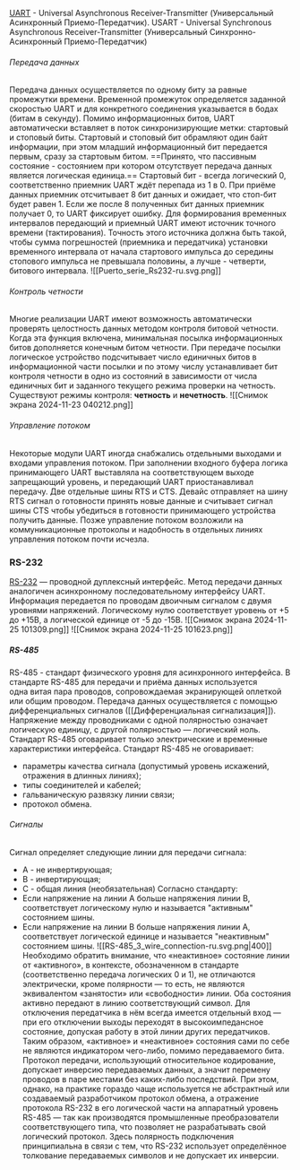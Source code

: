 [UART](https://ru.wikipedia.org/wiki/%D0%A3%D0%BD%D0%B8%D0%B2%D0%B5%D1%80%D1%81%D0%B0%D0%BB%D1%8C%D0%BD%D1%8B%D0%B9_%D0%B0%D1%81%D0%B8%D0%BD%D1%85%D1%80%D0%BE%D0%BD%D0%BD%D1%8B%D0%B9_%D0%BF%D1%80%D0%B8%D1%91%D0%BC%D0%BE%D0%BF%D0%B5%D1%80%D0%B5%D0%B4%D0%B0%D1%82%D1%87%D0%B8%D0%BA) - Universal Asynchronous Receiver-Transmitter (Универсальный Асинхронный Приемо-Передатчик). 
USART - Universal Synchronous Asynchronous Receiver-Transmitter (Универсальный Синхронно-Асинхронный Приемо-Передатчик)
###### Передача данных
Передача данных осуществляется по одному биту за равные промежутки времени. Временной промежуток определяется заданной скоростью UART и для конкретного соединения указывается в бодах (битам в секунду). 
Помимо информационных битов, UART автоматически вставляет в поток синхронизирующие метки: стартовый и стоповый биты. Стартовый и стоповый бит обрамляют один байт информации, при этом младший информационный бит передается первым, сразу за стартовым битом.
==Принято, что пассивным состояние - состоянием при котором отсутствует передача данных является логическая единица.== Стартовый бит - всегда логический 0, соответственно приемник UART ждёт перепада из 1 в 0.
При приёме данных приемник отсчитывает 8 бит данных и ожидает, что стоп-бит будет равен 1. Если же после 8 полученных бит данных приемник получает 0, то UART фиксирует ошибку.
Для формирования временных интервалов передающий и приемный UART имеют источник точного времени (тактирования). Точность этого источника должна быть такой, чтобы сумма погрешностей (приемника и передатчика) установки временного интервала от начала стартового импульса до середины стопового импульса не превышала половины, а лучше - четверти, битового интервала.
![[Puerto_serie_Rs232-ru.svg.png]]
###### Контроль четности
Многие реализации UART имеют возможность автоматически проверять целостность данных методом контроля битовой четности. Когда эта функция включена, минимальная посылка информационных битов дополняется конечным битом четности. При передаче посылки логическое устройство подсчитывает число единичных битов в информационной части посылки и по этому числу устанавливает бит контроля четности в одно из состояний в зависимости от числа единичных бит и заданного текущего режима проверки на четность.
Существуют режимы контроля: **четность** и **нечетность**. 
![[Снимок экрана 2024-11-23 040212.png]]
###### Управление потоком
Некоторые модули UART иногда снабжались отдельными выходами и входами управления потоком. При заполнении входного буфера логика принимающего UART выставляла на соответствующем выходе запрещающий уровень, и передающий UART приостанавливал передачу. Две отдельные шины RTS и CTS. Девайс отправляет на шину RTS сигнал о готовности принять новые данные и считывает сигнал шины CTS чтобы убедиться в готовности принимающего устройства получить данные.
Позже управление потоком возложили на коммуникационные протоколы и надобность в отдельных линиях управления потоком почти исчезла.
### RS-232
[RS-232](https://ru.wikipedia.org/wiki/RS-232) — проводной дуплексный интерфейс. Метод передачи данных аналогичен асинхронному последовательному интерфейсу UART.
Информация передается по проводам двоичным сигналом с двумя уровнями напряжений. Логическому нулю соответствует уровень от +5 до +15В, а логической единице от -5 до -15В.
![[Снимок экрана 2024-11-25 101309.png]]
![[Снимок экрана 2024-11-25 101623.png]]
##### RS-485
RS-485 - стандарт физического уровня для асинхронного интерфейса. 
В стандарте RS-485 для передачи и приёма данных используется одна витая пара проводов, сопровождаемая экранирующей оплеткой или общим проводом.
Передача данных осуществляется с помощью дифференциальных сигналов ([[Дифференциальная сигнализация]]). Напряжение между проводниками с одной полярностью означает логическую единицу, с другой полярностью — логический ноль.
Стандарт RS-485 оговаривает только электрические и временные характеристики интерфейса. Стандарт RS-485 не оговаривает:
- параметры качества сигнала (допустимый уровень искажений, отражения в длинных линиях);
- типы соединителей и кабелей;
- гальваническую развязку линии связи;
- протокол обмена.
###### Сигналы
Сигнал определяет следующие линии для передачи сигнала:
- А - не инвертирующая;
- В - инвертирующая;
- С - общая линия (необязательная)
Согласно стандарту:
- Если напряжение на линии А больше напряжения линии В, соответствует логическому нулю и называется "активным" состоянием шины.
- Если напряжение на линии В больше напряжения линии А, соответствует логической единице и называется "неактивным" состоянием шины.
![[RS-485_3_wire_connection-ru.svg.png|400]]
Необходимо обратить внимание, что «неактивное» состояние линии от «активного», в контексте, обозначенном в стандарте (соответственно передача логических 0 и 1), не отличаются электрически, кроме полярности — то есть, не являются эквивалентом «занятости» или «свободности» линии. Оба состояния активно передают в линию соответствующий символ. Для отключения передатчика в нём всегда имеется отдельный вход — при его отключении выходы переходят в высокоимпедансное состояние, допуская работу в этой линии других передатчиков. Таким образом, «активное» и «неактивное» состояния сами по себе не являются индикатором чего-либо, помимо передаваемого бита. Протокол передачи, использующий относительное кодирование, допускает инверсию передаваемых данных, а значит перемену проводов в паре местами без каких-либо последствий. При этом, однако, на практике гораздо чаще используется не абстрактный или создаваемый разработчиком протокол обмена, а отражение протокола RS-232 в его логической части на аппаратный уровень RS-485 — так как производятся промышленные преобразователи соответствующего типа, что позволяет не разрабатывать свой логический протокол. Здесь полярность подключения принципиальна в связи с тем, что RS-232 использует определённое толкование передаваемых символов и не допускает их инверсии.
